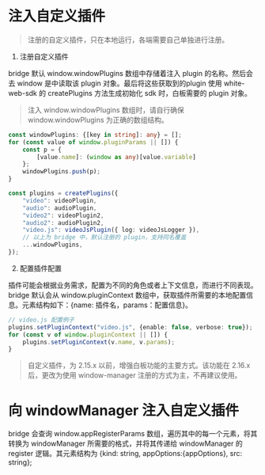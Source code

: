 # 注入自定义插件

>注册的自定义插件，只在本地运行，各端需要自己单独进行注册。

1. 注册自定义插件

bridge 默认 window.windowPlugins 数组中存储着注入 plugin 的名称。然后会去 window 是中读取该 plugin 对象。最后将这些获取到的plugin 使用 white-web-sdk 的 createPlugins 方法生成初始化 sdk 时，白板需要的 plugin 对象。

>注入 window.windowPlugins 数组时，请自行确保 window.windowPlugins 为正确的数组结构。

```typescript
const windowPlugins: {[key in string]: any} = [];
for (const value of window.pluginParams || []) {
    const p = {
        [value.name]: (window as any)[value.variable]
    };
    windowPlugins.push(p);
}

const plugins = createPlugins({
    "video": videoPlugin,
    "audio": audioPlugin,
    "video2": videoPlugin2,
    "audio2": audioPlugin2,
    "video.js": videoJsPlugin({ log: videoJsLogger }),
    // 以上为 bridge 中，默认注册的 plugin，支持同名覆盖
    ...windowPlugins,
});
```

2. 配置插件配置

插件可能会根据业务需求，配置为不同的角色或者上下文信息，而进行不同表现。bridge 默认会从 window.pluginContext 数组中，获取插件所需要的本地配置信息。元素结构如下：{name: 插件名，params：配置信息}。

```typescript
// video.js 配置例子
plugins.setPluginContext("video.js", {enable: false, verbose: true});
for (const v of window.pluginContext || []) {
    plugins.setPluginContext(v.name, v.params);
}
```

>自定义插件，为 2.15.x 以前，增强白板功能的主要方式。该功能在 2.16.x 后，更改为使用 window-manager 注册的方式为主，不再建议使用。

# 向 windowManager 注入自定义插件

bridge 会查询 window.appRegisterParams 数组，遍历其中的每一个元素，将其转换为 windowManager 所需要的格式，并将其传递给 windowManager 的 register 逻辑。其元素结构为 {kind: string, appOptions:{appOptions}, src: string};

